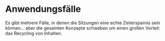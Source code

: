 # Anwendungsfälle

Es gibt mehrere Fälle, in denen die Sitzungen eine echte Zeitersparnis sein können... aber die gesamten Konzepte schweben um einen großen Vorteil: das Recycling von Inhalten.